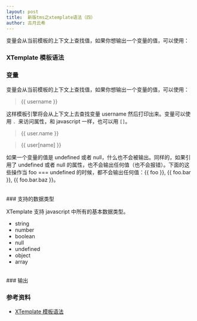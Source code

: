 ```yaml
---
layout: post
title:  新版tms之xtemplate语法（四）
author: 古月云希
---
```


变量会从当前模板的上下文上查找值，如果你想输出一个变量的值，可以使用：



### XTemplate 模板语法


### 变量

变量会从当前模板的上下文上查找值，如果你想输出一个变量的值，可以使用：

> \{\{ username \}\}

这样模板引擎将会从上下文上去查找变量 username 然后打印出来。变量可以使用 `. `来访问属性，和 javascript 一样，也可以用 `[]`。

> \{\{ user.name \}\}

> \{\{ user[name] \}\} 


如果一个变量的值是 undefined 或者 null，什么也不会被输出。同样的，如果引用了 undefined 或者 null 的属性，也不会输出任何值（也不会报错）。下面的这些操作当 foo === undefined 的时候，都不会输出任何值：{{ foo }}, {{ foo.bar }}, {{ foo.bar.baz }}。

<br/>
### 支持的数据类型

XTemplate 支持 javascript 中所有的基本数据类型。

- string
- number
- boolean
- null
- undefined
- object
- array

<br/>
### 输出

### 参考资料

- [XTemplate 模板语法](https://github.com/xtemplate/xtemplate/blob/master/docs/syntax-cn.md)